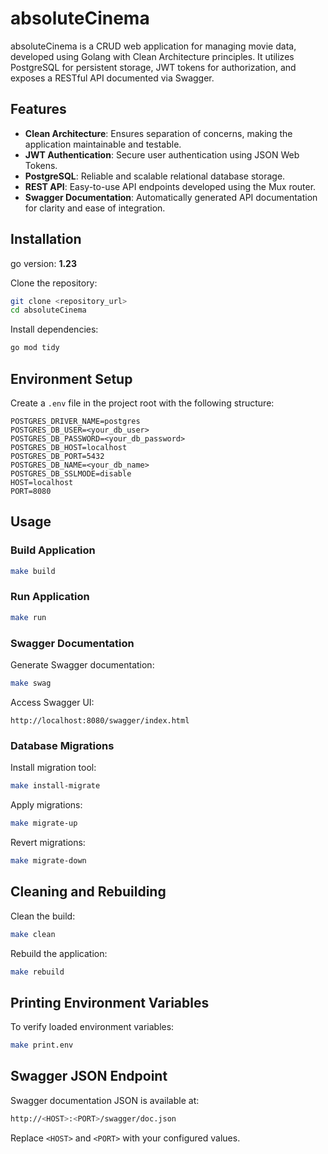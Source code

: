 # absoluteCinema

absoluteCinema is a CRUD web application for managing movie data, developed using Golang with Clean Architecture principles. It utilizes PostgreSQL for persistent storage, JWT tokens for authorization, and exposes a RESTful API documented via Swagger.

## Features
- **Clean Architecture**: Ensures separation of concerns, making the application maintainable and testable.
- **JWT Authentication**: Secure user authentication using JSON Web Tokens.
- **PostgreSQL**: Reliable and scalable relational database storage.
- **REST API**: Easy-to-use API endpoints developed using the Mux router.
- **Swagger Documentation**: Automatically generated API documentation for clarity and ease of integration.

## Installation
go version: **1.23**

Clone the repository:

```bash
git clone <repository_url>
cd absoluteCinema
```

Install dependencies:

```bash
go mod tidy
```

## Environment Setup

Create a `.env` file in the project root with the following structure:

```env
POSTGRES_DRIVER_NAME=postgres
POSTGRES_DB_USER=<your_db_user>
POSTGRES_DB_PASSWORD=<your_db_password>
POSTGRES_DB_HOST=localhost
POSTGRES_DB_PORT=5432
POSTGRES_DB_NAME=<your_db_name>
POSTGRES_DB_SSLMODE=disable
HOST=localhost
PORT=8080
```

## Usage

### Build Application

```bash
make build
```

### Run Application

```bash
make run
```

### Swagger Documentation

Generate Swagger documentation:

```bash
make swag
```

Access Swagger UI:

```
http://localhost:8080/swagger/index.html
```

### Database Migrations

Install migration tool:

```bash
make install-migrate
```

Apply migrations:

```bash
make migrate-up
```

Revert migrations:

```bash
make migrate-down
```

## Cleaning and Rebuilding

Clean the build:

```bash
make clean
```

Rebuild the application:

```bash
make rebuild
```

## Printing Environment Variables

To verify loaded environment variables:

```bash
make print.env
```

## Swagger JSON Endpoint

Swagger documentation JSON is available at:

```bash
http://<HOST>:<PORT>/swagger/doc.json
```

Replace `<HOST>` and `<PORT>` with your configured values.

